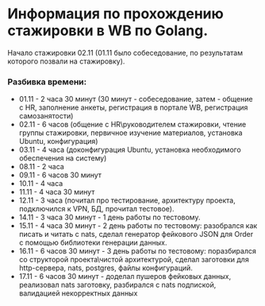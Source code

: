 # Информация по прохождению стажировки в WB по Golang.
Начало стажировки 02.11 (01.11 было собеседование, по результатам которого позвали на стажировку).

### Разбивка времени:
- 01.11 - 2 часа 30 минут (30 минут - собеседование, затем - общение с HR, заполнение анкеты, регистрация в портале WB, регистрация самозанятости)
- 02.11 - 6 часов (общение с HR\руководителем стажировки, чтение группы стажировки, первичное изучение материалов, установка Ubuntu, конфигурация)
- 03.11 - 4 часа (доконфигурация Ubuntu, установка необходимого обеспечения на систему)
- 08.11 - 2 часа
- 09.11 - 6 часов 30 минут
- 10.11 - 4 часа
- 11.11 - 4 часа 30 минут
- 12.11 - 3 часа (почитал про тестирование, архитектуру проекта, подключился к VPN, БД, прочитал тестовое).
- 14.11 - 3 часа 30 минут - 1 день работы по тестовому.
- 15.11 - 4 часа 30 минут - 2 день работы по тестовому: разобрался как писать и читать с nats, сделал генератор фейкового JSON для Order с помощью библиотеки генерации данных.
- 16.11 - 6 часов 30 минут - 3 день работы по тестовому: поразбирался со структорой проекта\чистой архитектурой, сделал заготовки для http-сервера, nats, postgres, файлы конфигураций.
- 17.11 - 6 часов 30 минут - доделал пушеров фейковых данных, реализовал nats заготовку, разбирался с nats подпиской, валидацией некорректных данных